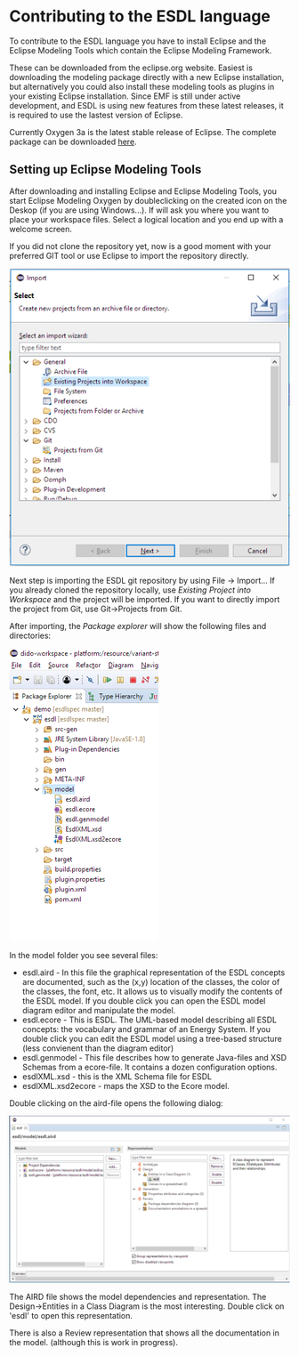 # Contributing to the ESDL language

To contribute to the ESDL language you have to install Eclipse and the Eclipse Modeling Tools which contain the Eclipse Modeling Framework.

These can be downloaded from the eclipse.org website. Easiest is downloading the modeling package directly with a new Eclipse installation, but alternatively you could also install these modeling tools as plugins in your existing Eclipse installation. Since EMF is still under active development, and ESDL is using new features from these latest releases, it is required to use the lastest version of Eclipse.

Currently Oxygen 3a is the latest stable release of Eclipse. The complete package can be downloaded [here](https://www.eclipse.org/downloads/packages/eclipse-modeling-tools/oxygen3a).

## Setting up Eclipse Modeling Tools

After downloading and installing Eclipse and Eclipse Modeling Tools, you start Eclipse Modeling Oxygen by doubleclicking on the created icon on the Deskop \(if you are using Windows...\). If will ask you where you want to place your workspace files. Select a logical location and you end up with a welcome screen.

 If you did not clone the repository yet, now is a good moment with your preferred GIT tool or use Eclipse to import the repository directly.

![](../../.gitbook/assets/import.png)

Next step is importing the ESDL git repository by using File -&gt; Import... If you already cloned the repository locally, use _Existing Project into Workspace_ and the project will be imported. If you want to directly import the project from Git, use Git-&gt;Projects from Git.



After importing, the _Package explorer_ will show the following files and directories:

![](../../.gitbook/assets/package-explorer.PNG)

In the model folder you see several files:

* esdl.aird - In this file the graphical representation of the ESDL concepts are documented, such as the \(x,y\) location of the classes, the color of the classes, the font, etc. It allows us to visually modify the contents of the ESDL model. If you double click you can open the ESDL model diagram editor and manipulate the model.
* esdl.ecore - This is ESDL. The UML-based model describing all ESDL concepts: the vocabulary and grammar of an Energy System. If you double click you can edit the ESDL model using a tree-based structure \(less convienent than the diagram editor\)
* esdl.genmodel - This file describes how to generate Java-files and XSD Schemas from a ecore-file. It contains a dozen configuration options.
* esdlXML.xsd - this is the XML Schema file for ESDL
* esdlXML.xsd2ecore - maps the XSD to the Ecore model.

Double clicking on the aird-file opens the following dialog:

![](../../.gitbook/assets/aird.png)

The AIRD file shows the model dependencies and representation. The Design-&gt;Entities in a Class Diagram is the most interesting. Double click on 'esdl' to open this representation.

There is also a Review representation that shows all the documentation in the model. \(although this is work in progress\).


